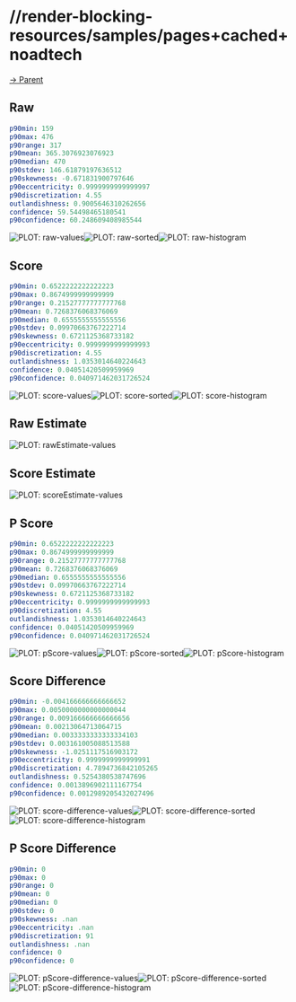 
# //render-blocking-resources/samples/pages+cached+noadtech

[→ Parent](../..)


## Raw


```yaml
p90min: 159
p90max: 476
p90range: 317
p90mean: 365.3076923076923
p90median: 470
p90stdev: 146.61879197636512
p90skewness: -0.671831900797646
p90eccentricity: 0.9999999999999997
p90discretization: 4.55
outlandishness: 0.9005646310262656
confidence: 59.54498465180541
p90confidence: 60.248609408985544

```

![PLOT: raw-values](./raw/values.svg)![PLOT: raw-sorted](./raw/sorted.svg)![PLOT: raw-histogram](./raw/histogram.svg)
## Score


```yaml
p90min: 0.6522222222222223
p90max: 0.8674999999999999
p90range: 0.21527777777777768
p90mean: 0.7268376068376069
p90median: 0.6555555555555556
p90stdev: 0.09970663767222714
p90skewness: 0.6721125368733182
p90eccentricity: 0.9999999999999993
p90discretization: 4.55
outlandishness: 1.0353014640224643
confidence: 0.04051420509959969
p90confidence: 0.040971462031726524

```

![PLOT: score-values](./score/values.svg)![PLOT: score-sorted](./score/sorted.svg)![PLOT: score-histogram](./score/histogram.svg)
## Raw Estimate

![PLOT: rawEstimate-values](./rawEstimate/values.svg)
## Score Estimate

![PLOT: scoreEstimate-values](./scoreEstimate/values.svg)
## P Score


```yaml
p90min: 0.6522222222222223
p90max: 0.8674999999999999
p90range: 0.21527777777777768
p90mean: 0.7268376068376069
p90median: 0.6555555555555556
p90stdev: 0.09970663767222714
p90skewness: 0.6721125368733182
p90eccentricity: 0.9999999999999993
p90discretization: 4.55
outlandishness: 1.0353014640224643
confidence: 0.04051420509959969
p90confidence: 0.040971462031726524

```

![PLOT: pScore-values](./pScore/values.svg)![PLOT: pScore-sorted](./pScore/sorted.svg)![PLOT: pScore-histogram](./pScore/histogram.svg)
## Score Difference


```yaml
p90min: -0.004166666666666652
p90max: 0.0050000000000000044
p90range: 0.009166666666666656
p90mean: 0.00213064713064715
p90median: 0.0033333333333334103
p90stdev: 0.003161005088513588
p90skewness: -1.0251117516903172
p90eccentricity: 0.9999999999999991
p90discretization: 4.7894736842105265
outlandishness: 0.5254380538747696
confidence: 0.0013896902111167754
p90confidence: 0.0012989205432027496

```

![PLOT: score-difference-values](./score-difference/values.svg)![PLOT: score-difference-sorted](./score-difference/sorted.svg)![PLOT: score-difference-histogram](./score-difference/histogram.svg)
## P Score Difference


```yaml
p90min: 0
p90max: 0
p90range: 0
p90mean: 0
p90median: 0
p90stdev: 0
p90skewness: .nan
p90eccentricity: .nan
p90discretization: 91
outlandishness: .nan
confidence: 0
p90confidence: 0

```

![PLOT: pScore-difference-values](./pScore-difference/values.svg)![PLOT: pScore-difference-sorted](./pScore-difference/sorted.svg)![PLOT: pScore-difference-histogram](./pScore-difference/histogram.svg)